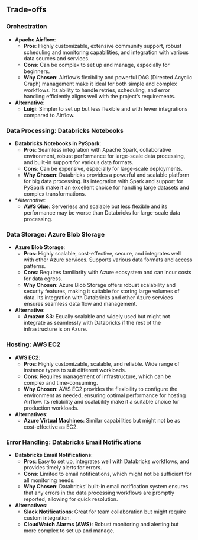 ## Trade-offs
### Orchestration
- **Apache Airflow**:
  - **Pros**: Highly customizable, extensive community support, robust scheduling and monitoring capabilities, and integration with various data sources and services.
  - **Cons**: Can be complex to set up and manage, especially for beginners.
  - **Why Chosen**: Airflow’s flexibility and powerful DAG (Directed Acyclic Graph) management make it ideal for both simple and complex workflows. Its ability to handle retries, scheduling, and error handling efficiently aligns well with the project’s requirements.
- **Alternative**:
  - **Luigi**: Simpler to set up but less flexible and with fewer integrations compared to Airflow.


### Data Processing: Databricks Notebooks
- **Databricks Notebooks in PySpark**:
  - **Pros**: Seamless integration with Apache Spark, collaborative environment, robust performance for large-scale data processing, and built-in support for various data formats.
  - **Cons**: Can be expensive, especially for large-scale deployments.
  - **Why Chosen**: Databricks provides a powerful and scalable platform for big data processing. Its integration with Spark and support for PySpark make it an excellent choice for handling large datasets and complex transformations.
- **Alternative*:
  - **AWS Glue**: Serverless and scalable but less flexible and its performance may be worse than Databricks for large-scale data processing.

### Data Storage: Azure Blob Storage
- **Azure Blob Storage**:
  - **Pros**: Highly scalable, cost-effective, secure, and integrates well with other Azure services. Supports various data formats and access patterns.
  - **Cons**: Requires familiarity with Azure ecosystem and can incur costs for data egress.
  - **Why Chosen**: Azure Blob Storage offers robust scalability and security features, making it suitable for storing large volumes of data. Its integration with Databricks and other Azure services ensures seamless data flow and management.
- **Alternative**:
  - **Amazon S3**: Equally scalable and widely used but might not integrate as seamlessly with Databricks if the rest of the infrastructure is on Azure.

### Hosting: AWS EC2
- **AWS EC2**:
  - **Pros**: Highly customizable, scalable, and reliable. Wide range of instance types to suit different workloads.
  - **Cons**: Requires management of infrastructure, which can be complex and time-consuming.
  - **Why Chosen**: AWS EC2 provides the flexibility to configure the environment as needed, ensuring optimal performance for hosting Airflow. Its reliability and scalability make it a suitable choice for production workloads.
- **Alternatives**:
  - **Azure Virtual Machines**: Similar capabilities but might not be as cost-effective as EC2.

### Error Handling: Databricks Email Notifications
- **Databricks Email Notifications**:
  - **Pros**: Easy to set up, integrates well with Databricks workflows, and provides timely alerts for errors.
  - **Cons**: Limited to email notifications, which might not be sufficient for all monitoring needs.
  - **Why Chosen**: Databricks’ built-in email notification system ensures that any errors in the data processing workflows are promptly reported, allowing for quick resolution.
- **Alternatives**:
  - **Slack Notifications**: Great for team collaboration but might require custom integration.
  - **CloudWatch Alarms (AWS)**: Robust monitoring and alerting but more complex to set up and manage.
